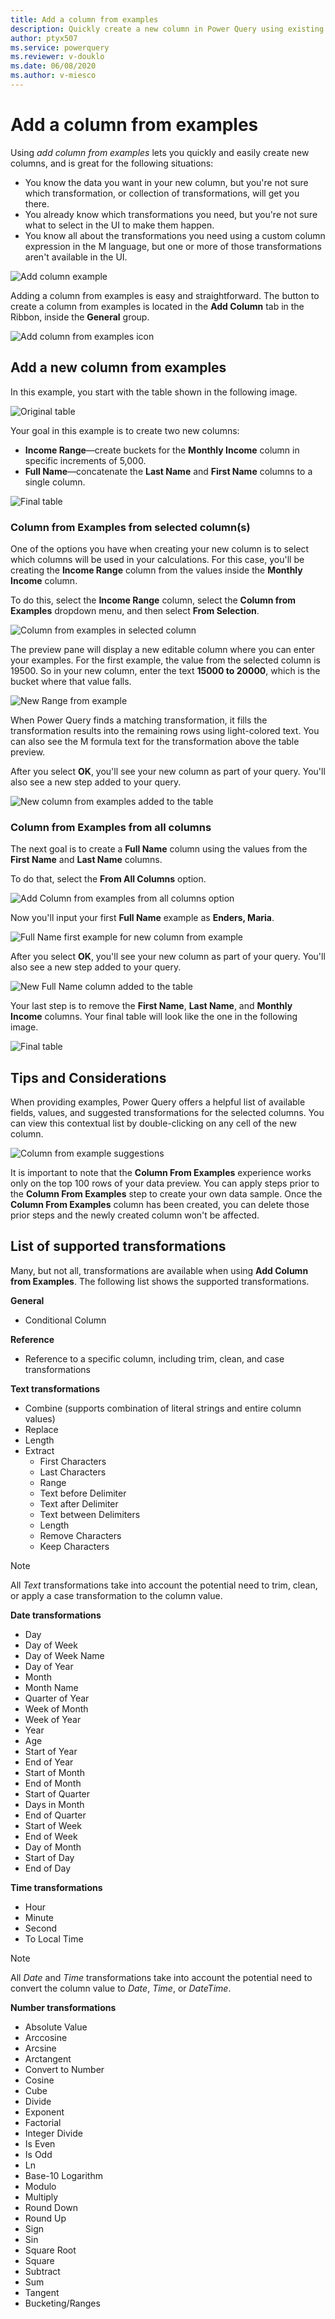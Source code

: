 ```yaml
---
title: Add a column from examples
description: Quickly create a new column in Power Query using existing columns as examples.
author: ptyx507
ms.service: powerquery
ms.reviewer: v-douklo
ms.date: 06/08/2020
ms.author: v-miesco
---
```


# Add a column from examples

Using *add column from examples* lets you quickly and easily create new columns, and is great for the following situations:

* You know the data you want in your new column, but you're not sure which transformation, or collection of transformations, will get you there.
* You already know which transformations you need, but you're not sure what to select in the UI to make them happen.
* You know all about the transformations you need using a custom column expression in the M language, but one or more of those transformations aren't available in the UI.

![Add column example](images/me-add-column-from-example.png)

Adding a column from examples is easy and straightforward. The button to create a column from examples is located in the **Add Column** tab in the Ribbon, inside the **General** group.

![Add column from examples icon](images/me-add-column-from-example-icon.png)


## Add a new column from examples

In this example, you start with the table shown in the following image.

![Original table](images/me-add-column-from-example-original-table.png)

Your goal in this example is to create two new columns:
* **Income Range**&mdash;create buckets for the **Monthly Income** column in specific increments of 5,000.
* **Full Name**&mdash;concatenate the **Last Name** and **First Name** columns to a single column.

![Final table](images/me-add-column-from-example-final-table.png)

### Column from Examples from selected column(s)

One of the options you have when creating your new column is to select which columns will be used in your calculations. For this case, you'll be creating the **Income Range** column from the values inside the **Monthly Income** column.

To do this, select the **Income Range** column, select the **Column from Examples** dropdown menu, and then select **From Selection**.

![Column from examples in selected column](images/me-add-column-from-example-from-selection.png)

The preview pane will display a new editable column where you can enter your examples. For the first example, the value from the selected column is 19500. So in your new column, enter the text **15000 to 20000**, which is the bucket where that value falls.

![New Range from example](images/me-add-column-from-example-from-selection-buckets.png)

When Power Query finds a matching transformation, it fills the transformation results into the remaining rows using light-colored text. You can also see the M formula text for the transformation above the table preview.

After you select **OK**, you'll see your new column as part of your query. You'll also see a new step added to your query.

![New column from examples added to the table](images/me-add-column-from-example-from-selection-buckets-final.png)

### Column from Examples from all columns

The next goal is to create a **Full Name** column using the values from the **First Name** and **Last Name** columns.

To do that, select the **From All Columns** option.

![Add Column from examples from all columns option](images/me-add-column-from-example-from-all-columns.png)

Now you'll input your first **Full Name** example as **Enders, Maria**.

![Full Name first example for new column from example](images/me-add-column-from-example-from-all-columns-full-name.png)

After you select **OK**, you'll see your new column as part of your query. You'll also see a new step added to your query.

![New Full Name column added to the table](images/me-add-column-from-example-from-all-columns-full-name-final.png)

Your last step is to remove the **First Name**, **Last Name**, and **Monthly Income** columns. Your final table will look like the one in the following image.

![Final table](images/me-add-column-from-example-final-table.png)

## Tips and Considerations

When providing examples, Power Query  offers a helpful list of available fields, values, and suggested transformations for the selected columns. You can view this contextual list by double-clicking on any cell of the new column.

![Column from example suggestions](images/me-add-column-from-example-suggestions.png)

It is important to note that the **Column From Examples** experience works only on the top 100 rows of your data preview. You can apply steps prior to the **Column From Examples** step to create your own data sample. Once the **Column From Examples** column has been created, you can delete those prior steps and the newly created column won't be affected.

## List of supported transformations
Many, but not all, transformations are available when using **Add Column from Examples**. The following list shows the supported transformations.

**General**

- Conditional Column

**Reference**
  
- Reference to a specific column, including trim, clean, and case transformations

**Text transformations**

- Combine (supports combination of literal strings and entire column values)
- Replace
- Length
- Extract   
  - First Characters
  - Last Characters
  - Range
  - Text before Delimiter
  - Text after Delimiter
  - Text between Delimiters
  - Length
  - Remove Characters
  - Keep Characters

> [!NOTE]
> All *Text* transformations take into account the potential need to trim, clean, or apply a case transformation to the column value.

**Date transformations**

- Day
- Day of Week
- Day of Week Name
- Day of Year
- Month
- Month Name
- Quarter of Year
- Week of Month
- Week of Year
- Year
- Age
- Start of Year
- End of Year
- Start of Month
- End of Month
- Start of Quarter
- Days in Month
- End of Quarter
- Start of Week
- End of Week
- Day of Month
- Start of Day
- End of Day

**Time transformations**

- Hour
- Minute
- Second  
- To Local Time

> [!NOTE]
> All *Date* and *Time* transformations take into account the potential need to convert the column value to *Date*, *Time*, or *DateTime*.

**Number transformations** 

- Absolute Value
- Arccosine
- Arcsine
- Arctangent
- Convert to Number
- Cosine
- Cube
- Divide
- Exponent
- Factorial
- Integer Divide
- Is Even
- Is Odd
- Ln
- Base-10 Logarithm
- Modulo
- Multiply
- Round Down
- Round Up
- Sign
- Sin
- Square Root
- Square
- Subtract
- Sum
- Tangent
- Bucketing/Ranges
